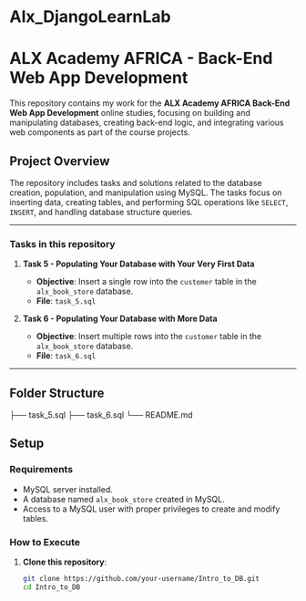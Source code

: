 ﻿# Alx_DjangoLearnLab
# ALX Academy AFRICA - Back-End Web App Development

This repository contains my work for the **ALX Academy AFRICA Back-End Web App Development** online studies, focusing on building and manipulating databases, creating back-end logic, and integrating various web components as part of the course projects.

## Project Overview

The repository includes tasks and solutions related to the database creation, population, and manipulation using MySQL. The tasks focus on inserting data, creating tables, and performing SQL operations like `SELECT`, `INSERT`, and handling database structure queries.

---

### Tasks in this repository

1. **Task 5 - Populating Your Database with Your Very First Data**  
   - **Objective**: Insert a single row into the `customer` table in the `alx_book_store` database.
   - **File**: `task_5.sql`

2. **Task 6 - Populating Your Database with More Data**  
   - **Objective**: Insert multiple rows into the `customer` table in the `alx_book_store` database.
   - **File**: `task_6.sql`

---

## Folder Structure

├── task_5.sql ├── task_6.sql └── README.md


## Setup

### Requirements

- MySQL server installed.
- A database named `alx_book_store` created in MySQL.
- Access to a MySQL user with proper privileges to create and modify tables.

### How to Execute

1. **Clone this repository**:

   ```bash
   git clone https://github.com/your-username/Intro_to_DB.git
   cd Intro_to_DB
